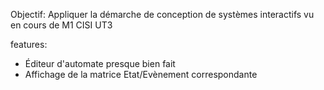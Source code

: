 Objectif: Appliquer la démarche de conception de systèmes interactifs vu en cours de M1 CISI UT3

features:
- Éditeur d'automate presque bien fait
- Affichage de la matrice Etat/Evènement correspondante
